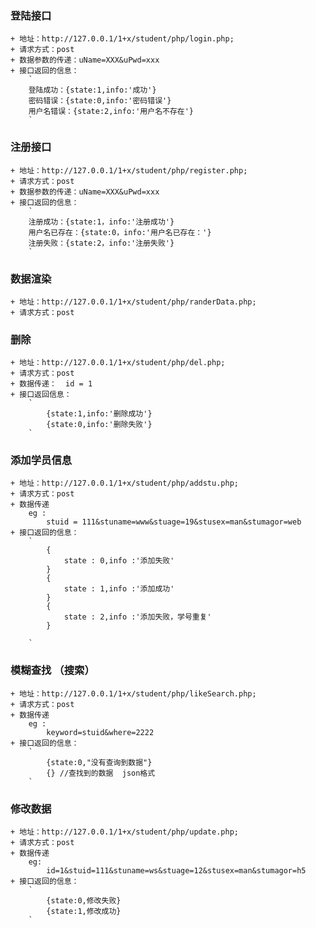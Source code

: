 ### 登陆接口
    + 地址：http://127.0.0.1/1+x/student/php/login.php;
    + 请求方式：post
    + 数据参数的传递：uName=XXX&uPwd=xxx
    + 接口返回的信息：
        `
        登陆成功：{state:1,info:'成功'}
        密码错误：{state:0,info:'密码错误'}
        用户名错误：{state:2,info:'用户名不存在'}
        `

### 注册接口
    + 地址：http://127.0.0.1/1+x/student/php/register.php;
    + 请求方式：post
    + 数据参数的传递：uName=XXX&uPwd=xxx
    + 接口返回的信息：
        `
        注册成功：{state:1，info:'注册成功'}
        用户名已存在：{state:0，info:'用户名已存在：'}
        注册失败：{state:2，info:'注册失败'}
        `

### 数据渲染
    + 地址：http://127.0.0.1/1+x/student/php/randerData.php;
    + 请求方式：post


### 删除
    + 地址：http://127.0.0.1/1+x/student/php/del.php;
    + 请求方式：post
    + 数据传递：  id = 1
    + 接口返回信息：
        `
            {state:1,info:'删除成功'}
            {state:0,info:'删除失败'}
        `

### 添加学员信息
    + 地址：http://127.0.0.1/1+x/student/php/addstu.php;
    + 请求方式：post
    + 数据传递
        eg :
            stuid = 111&stuname=www&stuage=19&stusex=man&stumagor=web
    + 接口返回的信息：
        `
            {
                state : 0,info :'添加失败'
            }
            {
                state : 1,info :'添加成功'
            }
            {
                state : 2,info :'添加失败，学号重复'
            }

        `

### 模糊查找 （搜索）
    + 地址：http://127.0.0.1/1+x/student/php/likeSearch.php;
    + 请求方式：post
    + 数据传递
        eg :
            keyword=stuid&where=2222
    + 接口返回的信息：
        `
            {state:0,"没有查询到数据"}
            {} //查找到的数据  json格式
        `
### 修改数据
    + 地址：http://127.0.0.1/1+x/student/php/update.php;
    + 请求方式：post
    + 数据传递
        eg: 
            id=1&stuid=111&stuname=ws&stuage=12&stusex=man&stumagor=h5
    + 接口返回的信息：
        `
            {state:0,修改失败}
            {state:1,修改成功}
        `


